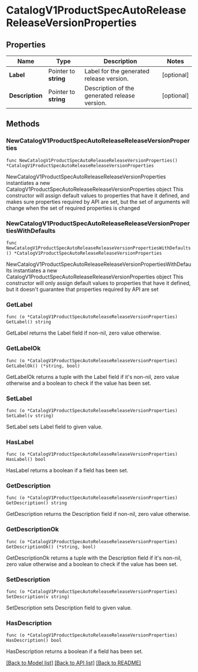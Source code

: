 # CatalogV1ProductSpecAutoReleaseReleaseVersionProperties

## Properties

Name | Type | Description | Notes
------------ | ------------- | ------------- | -------------
**Label** | Pointer to **string** | Label for the generated release version. | [optional] 
**Description** | Pointer to **string** | Description of the generated release version. | [optional] 

## Methods

### NewCatalogV1ProductSpecAutoReleaseReleaseVersionProperties

`func NewCatalogV1ProductSpecAutoReleaseReleaseVersionProperties() *CatalogV1ProductSpecAutoReleaseReleaseVersionProperties`

NewCatalogV1ProductSpecAutoReleaseReleaseVersionProperties instantiates a new CatalogV1ProductSpecAutoReleaseReleaseVersionProperties object
This constructor will assign default values to properties that have it defined,
and makes sure properties required by API are set, but the set of arguments
will change when the set of required properties is changed

### NewCatalogV1ProductSpecAutoReleaseReleaseVersionPropertiesWithDefaults

`func NewCatalogV1ProductSpecAutoReleaseReleaseVersionPropertiesWithDefaults() *CatalogV1ProductSpecAutoReleaseReleaseVersionProperties`

NewCatalogV1ProductSpecAutoReleaseReleaseVersionPropertiesWithDefaults instantiates a new CatalogV1ProductSpecAutoReleaseReleaseVersionProperties object
This constructor will only assign default values to properties that have it defined,
but it doesn't guarantee that properties required by API are set

### GetLabel

`func (o *CatalogV1ProductSpecAutoReleaseReleaseVersionProperties) GetLabel() string`

GetLabel returns the Label field if non-nil, zero value otherwise.

### GetLabelOk

`func (o *CatalogV1ProductSpecAutoReleaseReleaseVersionProperties) GetLabelOk() (*string, bool)`

GetLabelOk returns a tuple with the Label field if it's non-nil, zero value otherwise
and a boolean to check if the value has been set.

### SetLabel

`func (o *CatalogV1ProductSpecAutoReleaseReleaseVersionProperties) SetLabel(v string)`

SetLabel sets Label field to given value.

### HasLabel

`func (o *CatalogV1ProductSpecAutoReleaseReleaseVersionProperties) HasLabel() bool`

HasLabel returns a boolean if a field has been set.

### GetDescription

`func (o *CatalogV1ProductSpecAutoReleaseReleaseVersionProperties) GetDescription() string`

GetDescription returns the Description field if non-nil, zero value otherwise.

### GetDescriptionOk

`func (o *CatalogV1ProductSpecAutoReleaseReleaseVersionProperties) GetDescriptionOk() (*string, bool)`

GetDescriptionOk returns a tuple with the Description field if it's non-nil, zero value otherwise
and a boolean to check if the value has been set.

### SetDescription

`func (o *CatalogV1ProductSpecAutoReleaseReleaseVersionProperties) SetDescription(v string)`

SetDescription sets Description field to given value.

### HasDescription

`func (o *CatalogV1ProductSpecAutoReleaseReleaseVersionProperties) HasDescription() bool`

HasDescription returns a boolean if a field has been set.


[[Back to Model list]](../README.md#documentation-for-models) [[Back to API list]](../README.md#documentation-for-api-endpoints) [[Back to README]](../README.md)


